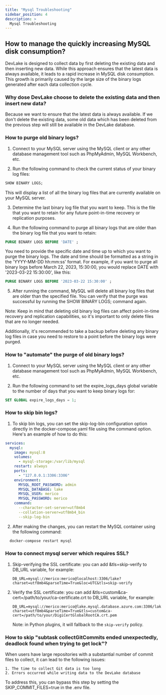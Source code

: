 ```yaml
---
title: "Mysql Troubleshooting"
sidebar_position: 4
description: >
  Mysql Troubleshooting
---
```


## How to manage the quickly increasing MySQL disk consumption?

DevLake is designed to collect data by first deleting the existing data and
then inserting new data. While this approach ensures that the latest data is
always available, it leads to a rapid increase in MySQL disk consumption.
This growth is primarily caused by the large size of the binary logs generated
after each data collection cycle.

### Why dose DevLake choose to delete the existing data and then insert new data?

Because we want to ensure that the latest data is 
always available. If we don't delete the existing data, some old data which has been deleted 
from the previous step will still be available in the DevLake database.


### How to purge old binary logs?

1. Connect to your MySQL server using the MySQL client or any other database management tool such as PhpMyAdmin, MySQL Workbench, etc.

2. Run the following command to check the current status of your binary log files:

```sql
SHOW BINARY LOGS;
```
This will display a list of all the binary log files that are currently available on your MySQL server.

3. Determine the last binary log file that you want to keep. This is the file that you want to retain for any future point-in-time recovery or replication purposes.

4. Run the following command to purge all binary logs that are older than the binary log file that you want to retain:

```sql
PURGE BINARY LOGS BEFORE 'DATE' ;
```
You need to provide the specific date and time up to which you want to purge the binary logs. The date and time should be formatted as a string in the 'YYYY-MM-DD hh:mm:ss' format.
For example, if you want to purge all binary logs before March 22, 2023, 15:30:00, you would replace DATE with '2023-03-22 15:30:00', like this:

```sql
PURGE BINARY LOGS BEFORE '2023-03-22 15:30:00' ;
```


5. After running the command, MySQL will delete all binary log files that are older than the specified file. You can verify that the purge was successful by running the SHOW BINARY LOGS; command again.

Note: Keep in mind that deleting old binary log files can affect point-in-time recovery and replication capabilities, so it's important to only delete files that are no longer needed.

Additionally, it's recommended to take a backup before deleting any binary log files in case you need to restore to a point before the binary logs were purged.

### How to "automate" the purge of old binary logs?

1. Connect to your MySQL server using the MySQL client or any other database management tool such as PhpMyAdmin, MySQL Workbench, etc.

2. Run the following command to set the expire_logs_days global variable to the number of days that you want to keep binary logs for:

```sql
SET GLOBAL expire_logs_days = 1;
```

### How to skip bin logs?

1. To skip bin logs, you can set the skip-log-bin configuration option directly in the docker-compose.yaml file using the command option. Here's an example of how to do this:
```yaml
services:
  mysql:
    image: mysql:8
    volumes:
      - mysql-storage:/var/lib/mysql
    restart: always
    ports:
      - "127.0.0.1:3306:3306"
    environment:
      MYSQL_ROOT_PASSWORD: admin
      MYSQL_DATABASE: lake
      MYSQL_USER: merico
      MYSQL_PASSWORD: merico
    command:
      --character-set-server=utf8mb4
      --collation-server=utf8mb4_bin
      --skip-log-bin
```

2. After making the changes, you can restart the MySQL container using the following command:
```bash
  docker-compose restart mysql
```


### How to connect mysql server which requires SSL?
1. Skip-verifying the SSL certificate: you can add &tls=skip-verify to DB_URL variable, for example:
   ```
   DB_URL=mysql://merico:merico@localhost:3306/lake?charset=utf8mb4&parseTime=True&loc=UTC&tls=skip-verify
   ```
2. Verify the SSL certificate: you can add &tls=custom&ca-cert=/path/to/your/ca-certificate.crt to DB_URL variable, for example:
   ```
   DB_URL=mysql://merico:merico@lake.mysql.database.azure.com:3306/lake?charset=utf8mb4&parseTime=True&tls=custom&ca-cert=/path/to/your/DigiCertGlobalRootCA.crt.pem
   ```
   Note: in Python plugins, it will fallback to the `skip-verify` policy.

### How to skip "subtask collectGitCommits ended unexpectedly, deadlock found when trying to get lock"? 
When users have large repositories with a substantial number of commit files to collect, it can lead to the following issues:

    1. The time to collect Git data is too long
    2. Errors occurred while writing data to the DevLake database
   
To address this, you can bypass this step by setting the SKIP_COMMIT_FILES=true in the .env file.
